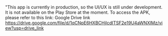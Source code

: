 "This app is currently in production, so the UI/UX is still under development. It is not available on the Play Store at the moment. To access the APK, please refer to this link: Google Drive link https://drive.google.com/file/d/1qCNpE6HXBCHjlcdITSF2e19U4aWNXlMz/view?usp=drive_link
